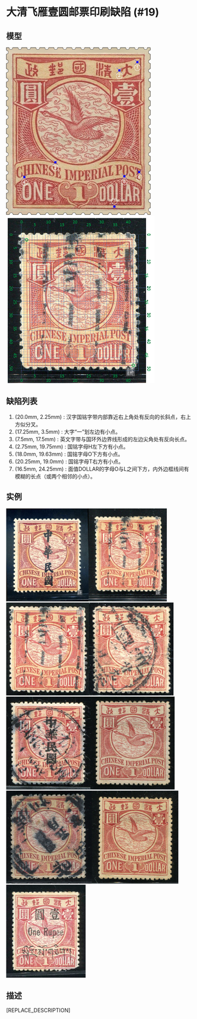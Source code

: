 # 大清飞雁壹圆邮票印刷缺陷 (#19)

## 模型
<img src="model.png" height=450/> <img src="sampling.png" height=450/>

## 缺陷列表
1. (20.0mm, 2.25mm) :  汉字国铭字带内部靠近右上角处有反向的长斜点，右上方似分叉。
1. (17.25mm, 3.5mm) :  大字“一”划左边有小点。
1. (7.5mm, 17.5mm) :  英文字带与国环外边界线形成的左边尖角处有反向长点。
1. (2.75mm, 19.75mm) :  国铭字母H左下方有小点。
1. (18.0mm, 19.63mm) :  国铭字母O下方有小点。
1. (20.25mm, 19.0mm) :  国铭字母T右方有小点。
1. (16.5mm, 24.25mm) :  面值DOLLAR的字母O与L之间下方，内外边框线间有模糊的长点（或两个相邻的小点）。


## 实例
<img src="2009-11-01_00029018040A.jpg" height=250/><img src="2013-07-01_00114793003A.jpg" height=250/><img src="2013-07-25_00118285002A.jpg" height=250/><img src="2014-05-12_00143223007A.jpg" height=250/><img src="2015-01-16_00167763004A.jpg" height=250/><img src="2015-03-20_00172002002A.jpg" height=250/><img src="2015-05-18_00177549106A.jpg" height=250/><img src="2016-02-28_00197884014A.jpg" height=250/><img src="2016-05-16_00211213015A.jpg" height=250/>


## 描述
[REPLACE_DESCRIPTION]
